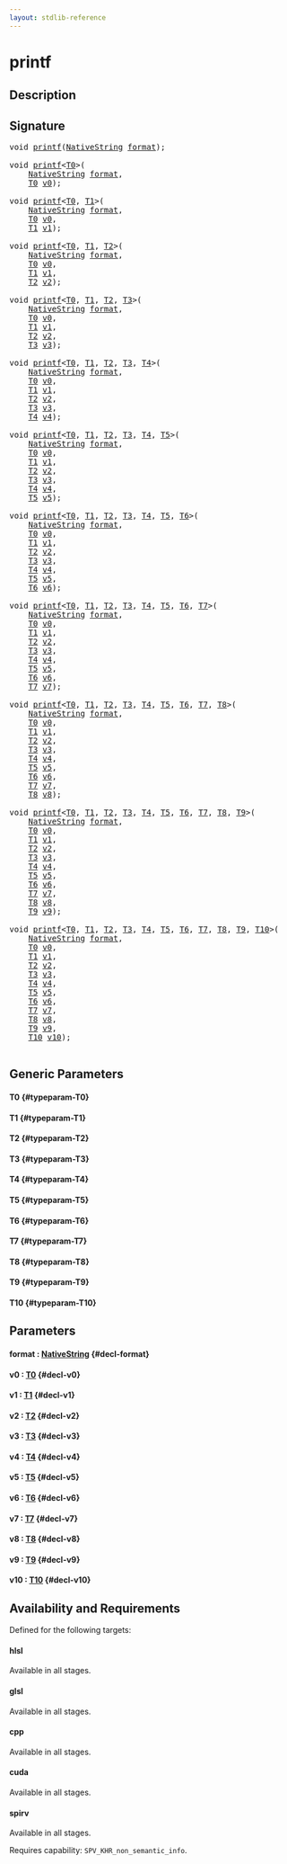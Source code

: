 ```yaml
---
layout: stdlib-reference
---
```


# printf

## Description





## Signature 

<pre>
<span class="code_keyword">void</span> <a href="/stdlib-reference/global-decls/printf">printf</a>(<a href="/stdlib-reference/types/NativeString/index" class="code_type">NativeString</a> <a href="/stdlib-reference/global-decls/printf#decl-format" class="code_param">format</a>);

<span class="code_keyword">void</span> <a href="/stdlib-reference/global-decls/printf">printf</a>&lt;<a href="/stdlib-reference/global-decls/printf#typeparam-T0" class="code_type">T0</a>&gt;(
    <a href="/stdlib-reference/types/NativeString/index" class="code_type">NativeString</a> <a href="/stdlib-reference/global-decls/printf#decl-format" class="code_param">format</a>,
    <a href="/stdlib-reference/global-decls/printf#typeparam-T0" class="code_type">T0</a> <a href="/stdlib-reference/global-decls/printf#decl-v0" class="code_param">v0</a>);

<span class="code_keyword">void</span> <a href="/stdlib-reference/global-decls/printf">printf</a>&lt;<a href="/stdlib-reference/global-decls/printf#typeparam-T0" class="code_type">T0</a>, <a href="/stdlib-reference/global-decls/printf#typeparam-T1" class="code_type">T1</a>&gt;(
    <a href="/stdlib-reference/types/NativeString/index" class="code_type">NativeString</a> <a href="/stdlib-reference/global-decls/printf#decl-format" class="code_param">format</a>,
    <a href="/stdlib-reference/global-decls/printf#typeparam-T0" class="code_type">T0</a> <a href="/stdlib-reference/global-decls/printf#decl-v0" class="code_param">v0</a>,
    <a href="/stdlib-reference/global-decls/printf#typeparam-T1" class="code_type">T1</a> <a href="/stdlib-reference/global-decls/printf#decl-v1" class="code_param">v1</a>);

<span class="code_keyword">void</span> <a href="/stdlib-reference/global-decls/printf">printf</a>&lt;<a href="/stdlib-reference/global-decls/printf#typeparam-T0" class="code_type">T0</a>, <a href="/stdlib-reference/global-decls/printf#typeparam-T1" class="code_type">T1</a>, <a href="/stdlib-reference/global-decls/printf#typeparam-T2" class="code_type">T2</a>&gt;(
    <a href="/stdlib-reference/types/NativeString/index" class="code_type">NativeString</a> <a href="/stdlib-reference/global-decls/printf#decl-format" class="code_param">format</a>,
    <a href="/stdlib-reference/global-decls/printf#typeparam-T0" class="code_type">T0</a> <a href="/stdlib-reference/global-decls/printf#decl-v0" class="code_param">v0</a>,
    <a href="/stdlib-reference/global-decls/printf#typeparam-T1" class="code_type">T1</a> <a href="/stdlib-reference/global-decls/printf#decl-v1" class="code_param">v1</a>,
    <a href="/stdlib-reference/global-decls/printf#typeparam-T2" class="code_type">T2</a> <a href="/stdlib-reference/global-decls/printf#decl-v2" class="code_param">v2</a>);

<span class="code_keyword">void</span> <a href="/stdlib-reference/global-decls/printf">printf</a>&lt;<a href="/stdlib-reference/global-decls/printf#typeparam-T0" class="code_type">T0</a>, <a href="/stdlib-reference/global-decls/printf#typeparam-T1" class="code_type">T1</a>, <a href="/stdlib-reference/global-decls/printf#typeparam-T2" class="code_type">T2</a>, <a href="/stdlib-reference/global-decls/printf#typeparam-T3" class="code_type">T3</a>&gt;(
    <a href="/stdlib-reference/types/NativeString/index" class="code_type">NativeString</a> <a href="/stdlib-reference/global-decls/printf#decl-format" class="code_param">format</a>,
    <a href="/stdlib-reference/global-decls/printf#typeparam-T0" class="code_type">T0</a> <a href="/stdlib-reference/global-decls/printf#decl-v0" class="code_param">v0</a>,
    <a href="/stdlib-reference/global-decls/printf#typeparam-T1" class="code_type">T1</a> <a href="/stdlib-reference/global-decls/printf#decl-v1" class="code_param">v1</a>,
    <a href="/stdlib-reference/global-decls/printf#typeparam-T2" class="code_type">T2</a> <a href="/stdlib-reference/global-decls/printf#decl-v2" class="code_param">v2</a>,
    <a href="/stdlib-reference/global-decls/printf#typeparam-T3" class="code_type">T3</a> <a href="/stdlib-reference/global-decls/printf#decl-v3" class="code_param">v3</a>);

<span class="code_keyword">void</span> <a href="/stdlib-reference/global-decls/printf">printf</a>&lt;<a href="/stdlib-reference/global-decls/printf#typeparam-T0" class="code_type">T0</a>, <a href="/stdlib-reference/global-decls/printf#typeparam-T1" class="code_type">T1</a>, <a href="/stdlib-reference/global-decls/printf#typeparam-T2" class="code_type">T2</a>, <a href="/stdlib-reference/global-decls/printf#typeparam-T3" class="code_type">T3</a>, <a href="/stdlib-reference/global-decls/printf#typeparam-T4" class="code_type">T4</a>&gt;(
    <a href="/stdlib-reference/types/NativeString/index" class="code_type">NativeString</a> <a href="/stdlib-reference/global-decls/printf#decl-format" class="code_param">format</a>,
    <a href="/stdlib-reference/global-decls/printf#typeparam-T0" class="code_type">T0</a> <a href="/stdlib-reference/global-decls/printf#decl-v0" class="code_param">v0</a>,
    <a href="/stdlib-reference/global-decls/printf#typeparam-T1" class="code_type">T1</a> <a href="/stdlib-reference/global-decls/printf#decl-v1" class="code_param">v1</a>,
    <a href="/stdlib-reference/global-decls/printf#typeparam-T2" class="code_type">T2</a> <a href="/stdlib-reference/global-decls/printf#decl-v2" class="code_param">v2</a>,
    <a href="/stdlib-reference/global-decls/printf#typeparam-T3" class="code_type">T3</a> <a href="/stdlib-reference/global-decls/printf#decl-v3" class="code_param">v3</a>,
    <a href="/stdlib-reference/global-decls/printf#typeparam-T4" class="code_type">T4</a> <a href="/stdlib-reference/global-decls/printf#decl-v4" class="code_param">v4</a>);

<span class="code_keyword">void</span> <a href="/stdlib-reference/global-decls/printf">printf</a>&lt;<a href="/stdlib-reference/global-decls/printf#typeparam-T0" class="code_type">T0</a>, <a href="/stdlib-reference/global-decls/printf#typeparam-T1" class="code_type">T1</a>, <a href="/stdlib-reference/global-decls/printf#typeparam-T2" class="code_type">T2</a>, <a href="/stdlib-reference/global-decls/printf#typeparam-T3" class="code_type">T3</a>, <a href="/stdlib-reference/global-decls/printf#typeparam-T4" class="code_type">T4</a>, <a href="/stdlib-reference/global-decls/printf#typeparam-T5" class="code_type">T5</a>&gt;(
    <a href="/stdlib-reference/types/NativeString/index" class="code_type">NativeString</a> <a href="/stdlib-reference/global-decls/printf#decl-format" class="code_param">format</a>,
    <a href="/stdlib-reference/global-decls/printf#typeparam-T0" class="code_type">T0</a> <a href="/stdlib-reference/global-decls/printf#decl-v0" class="code_param">v0</a>,
    <a href="/stdlib-reference/global-decls/printf#typeparam-T1" class="code_type">T1</a> <a href="/stdlib-reference/global-decls/printf#decl-v1" class="code_param">v1</a>,
    <a href="/stdlib-reference/global-decls/printf#typeparam-T2" class="code_type">T2</a> <a href="/stdlib-reference/global-decls/printf#decl-v2" class="code_param">v2</a>,
    <a href="/stdlib-reference/global-decls/printf#typeparam-T3" class="code_type">T3</a> <a href="/stdlib-reference/global-decls/printf#decl-v3" class="code_param">v3</a>,
    <a href="/stdlib-reference/global-decls/printf#typeparam-T4" class="code_type">T4</a> <a href="/stdlib-reference/global-decls/printf#decl-v4" class="code_param">v4</a>,
    <a href="/stdlib-reference/global-decls/printf#typeparam-T5" class="code_type">T5</a> <a href="/stdlib-reference/global-decls/printf#decl-v5" class="code_param">v5</a>);

<span class="code_keyword">void</span> <a href="/stdlib-reference/global-decls/printf">printf</a>&lt;<a href="/stdlib-reference/global-decls/printf#typeparam-T0" class="code_type">T0</a>, <a href="/stdlib-reference/global-decls/printf#typeparam-T1" class="code_type">T1</a>, <a href="/stdlib-reference/global-decls/printf#typeparam-T2" class="code_type">T2</a>, <a href="/stdlib-reference/global-decls/printf#typeparam-T3" class="code_type">T3</a>, <a href="/stdlib-reference/global-decls/printf#typeparam-T4" class="code_type">T4</a>, <a href="/stdlib-reference/global-decls/printf#typeparam-T5" class="code_type">T5</a>, <a href="/stdlib-reference/global-decls/printf#typeparam-T6" class="code_type">T6</a>&gt;(
    <a href="/stdlib-reference/types/NativeString/index" class="code_type">NativeString</a> <a href="/stdlib-reference/global-decls/printf#decl-format" class="code_param">format</a>,
    <a href="/stdlib-reference/global-decls/printf#typeparam-T0" class="code_type">T0</a> <a href="/stdlib-reference/global-decls/printf#decl-v0" class="code_param">v0</a>,
    <a href="/stdlib-reference/global-decls/printf#typeparam-T1" class="code_type">T1</a> <a href="/stdlib-reference/global-decls/printf#decl-v1" class="code_param">v1</a>,
    <a href="/stdlib-reference/global-decls/printf#typeparam-T2" class="code_type">T2</a> <a href="/stdlib-reference/global-decls/printf#decl-v2" class="code_param">v2</a>,
    <a href="/stdlib-reference/global-decls/printf#typeparam-T3" class="code_type">T3</a> <a href="/stdlib-reference/global-decls/printf#decl-v3" class="code_param">v3</a>,
    <a href="/stdlib-reference/global-decls/printf#typeparam-T4" class="code_type">T4</a> <a href="/stdlib-reference/global-decls/printf#decl-v4" class="code_param">v4</a>,
    <a href="/stdlib-reference/global-decls/printf#typeparam-T5" class="code_type">T5</a> <a href="/stdlib-reference/global-decls/printf#decl-v5" class="code_param">v5</a>,
    <a href="/stdlib-reference/global-decls/printf#typeparam-T6" class="code_type">T6</a> <a href="/stdlib-reference/global-decls/printf#decl-v6" class="code_param">v6</a>);

<span class="code_keyword">void</span> <a href="/stdlib-reference/global-decls/printf">printf</a>&lt;<a href="/stdlib-reference/global-decls/printf#typeparam-T0" class="code_type">T0</a>, <a href="/stdlib-reference/global-decls/printf#typeparam-T1" class="code_type">T1</a>, <a href="/stdlib-reference/global-decls/printf#typeparam-T2" class="code_type">T2</a>, <a href="/stdlib-reference/global-decls/printf#typeparam-T3" class="code_type">T3</a>, <a href="/stdlib-reference/global-decls/printf#typeparam-T4" class="code_type">T4</a>, <a href="/stdlib-reference/global-decls/printf#typeparam-T5" class="code_type">T5</a>, <a href="/stdlib-reference/global-decls/printf#typeparam-T6" class="code_type">T6</a>, <a href="/stdlib-reference/global-decls/printf#typeparam-T7" class="code_type">T7</a>&gt;(
    <a href="/stdlib-reference/types/NativeString/index" class="code_type">NativeString</a> <a href="/stdlib-reference/global-decls/printf#decl-format" class="code_param">format</a>,
    <a href="/stdlib-reference/global-decls/printf#typeparam-T0" class="code_type">T0</a> <a href="/stdlib-reference/global-decls/printf#decl-v0" class="code_param">v0</a>,
    <a href="/stdlib-reference/global-decls/printf#typeparam-T1" class="code_type">T1</a> <a href="/stdlib-reference/global-decls/printf#decl-v1" class="code_param">v1</a>,
    <a href="/stdlib-reference/global-decls/printf#typeparam-T2" class="code_type">T2</a> <a href="/stdlib-reference/global-decls/printf#decl-v2" class="code_param">v2</a>,
    <a href="/stdlib-reference/global-decls/printf#typeparam-T3" class="code_type">T3</a> <a href="/stdlib-reference/global-decls/printf#decl-v3" class="code_param">v3</a>,
    <a href="/stdlib-reference/global-decls/printf#typeparam-T4" class="code_type">T4</a> <a href="/stdlib-reference/global-decls/printf#decl-v4" class="code_param">v4</a>,
    <a href="/stdlib-reference/global-decls/printf#typeparam-T5" class="code_type">T5</a> <a href="/stdlib-reference/global-decls/printf#decl-v5" class="code_param">v5</a>,
    <a href="/stdlib-reference/global-decls/printf#typeparam-T6" class="code_type">T6</a> <a href="/stdlib-reference/global-decls/printf#decl-v6" class="code_param">v6</a>,
    <a href="/stdlib-reference/global-decls/printf#typeparam-T7" class="code_type">T7</a> <a href="/stdlib-reference/global-decls/printf#decl-v7" class="code_param">v7</a>);

<span class="code_keyword">void</span> <a href="/stdlib-reference/global-decls/printf">printf</a>&lt;<a href="/stdlib-reference/global-decls/printf#typeparam-T0" class="code_type">T0</a>, <a href="/stdlib-reference/global-decls/printf#typeparam-T1" class="code_type">T1</a>, <a href="/stdlib-reference/global-decls/printf#typeparam-T2" class="code_type">T2</a>, <a href="/stdlib-reference/global-decls/printf#typeparam-T3" class="code_type">T3</a>, <a href="/stdlib-reference/global-decls/printf#typeparam-T4" class="code_type">T4</a>, <a href="/stdlib-reference/global-decls/printf#typeparam-T5" class="code_type">T5</a>, <a href="/stdlib-reference/global-decls/printf#typeparam-T6" class="code_type">T6</a>, <a href="/stdlib-reference/global-decls/printf#typeparam-T7" class="code_type">T7</a>, <a href="/stdlib-reference/global-decls/printf#typeparam-T8" class="code_type">T8</a>&gt;(
    <a href="/stdlib-reference/types/NativeString/index" class="code_type">NativeString</a> <a href="/stdlib-reference/global-decls/printf#decl-format" class="code_param">format</a>,
    <a href="/stdlib-reference/global-decls/printf#typeparam-T0" class="code_type">T0</a> <a href="/stdlib-reference/global-decls/printf#decl-v0" class="code_param">v0</a>,
    <a href="/stdlib-reference/global-decls/printf#typeparam-T1" class="code_type">T1</a> <a href="/stdlib-reference/global-decls/printf#decl-v1" class="code_param">v1</a>,
    <a href="/stdlib-reference/global-decls/printf#typeparam-T2" class="code_type">T2</a> <a href="/stdlib-reference/global-decls/printf#decl-v2" class="code_param">v2</a>,
    <a href="/stdlib-reference/global-decls/printf#typeparam-T3" class="code_type">T3</a> <a href="/stdlib-reference/global-decls/printf#decl-v3" class="code_param">v3</a>,
    <a href="/stdlib-reference/global-decls/printf#typeparam-T4" class="code_type">T4</a> <a href="/stdlib-reference/global-decls/printf#decl-v4" class="code_param">v4</a>,
    <a href="/stdlib-reference/global-decls/printf#typeparam-T5" class="code_type">T5</a> <a href="/stdlib-reference/global-decls/printf#decl-v5" class="code_param">v5</a>,
    <a href="/stdlib-reference/global-decls/printf#typeparam-T6" class="code_type">T6</a> <a href="/stdlib-reference/global-decls/printf#decl-v6" class="code_param">v6</a>,
    <a href="/stdlib-reference/global-decls/printf#typeparam-T7" class="code_type">T7</a> <a href="/stdlib-reference/global-decls/printf#decl-v7" class="code_param">v7</a>,
    <a href="/stdlib-reference/global-decls/printf#typeparam-T8" class="code_type">T8</a> <a href="/stdlib-reference/global-decls/printf#decl-v8" class="code_param">v8</a>);

<span class="code_keyword">void</span> <a href="/stdlib-reference/global-decls/printf">printf</a>&lt;<a href="/stdlib-reference/global-decls/printf#typeparam-T0" class="code_type">T0</a>, <a href="/stdlib-reference/global-decls/printf#typeparam-T1" class="code_type">T1</a>, <a href="/stdlib-reference/global-decls/printf#typeparam-T2" class="code_type">T2</a>, <a href="/stdlib-reference/global-decls/printf#typeparam-T3" class="code_type">T3</a>, <a href="/stdlib-reference/global-decls/printf#typeparam-T4" class="code_type">T4</a>, <a href="/stdlib-reference/global-decls/printf#typeparam-T5" class="code_type">T5</a>, <a href="/stdlib-reference/global-decls/printf#typeparam-T6" class="code_type">T6</a>, <a href="/stdlib-reference/global-decls/printf#typeparam-T7" class="code_type">T7</a>, <a href="/stdlib-reference/global-decls/printf#typeparam-T8" class="code_type">T8</a>, <a href="/stdlib-reference/global-decls/printf#typeparam-T9" class="code_type">T9</a>&gt;(
    <a href="/stdlib-reference/types/NativeString/index" class="code_type">NativeString</a> <a href="/stdlib-reference/global-decls/printf#decl-format" class="code_param">format</a>,
    <a href="/stdlib-reference/global-decls/printf#typeparam-T0" class="code_type">T0</a> <a href="/stdlib-reference/global-decls/printf#decl-v0" class="code_param">v0</a>,
    <a href="/stdlib-reference/global-decls/printf#typeparam-T1" class="code_type">T1</a> <a href="/stdlib-reference/global-decls/printf#decl-v1" class="code_param">v1</a>,
    <a href="/stdlib-reference/global-decls/printf#typeparam-T2" class="code_type">T2</a> <a href="/stdlib-reference/global-decls/printf#decl-v2" class="code_param">v2</a>,
    <a href="/stdlib-reference/global-decls/printf#typeparam-T3" class="code_type">T3</a> <a href="/stdlib-reference/global-decls/printf#decl-v3" class="code_param">v3</a>,
    <a href="/stdlib-reference/global-decls/printf#typeparam-T4" class="code_type">T4</a> <a href="/stdlib-reference/global-decls/printf#decl-v4" class="code_param">v4</a>,
    <a href="/stdlib-reference/global-decls/printf#typeparam-T5" class="code_type">T5</a> <a href="/stdlib-reference/global-decls/printf#decl-v5" class="code_param">v5</a>,
    <a href="/stdlib-reference/global-decls/printf#typeparam-T6" class="code_type">T6</a> <a href="/stdlib-reference/global-decls/printf#decl-v6" class="code_param">v6</a>,
    <a href="/stdlib-reference/global-decls/printf#typeparam-T7" class="code_type">T7</a> <a href="/stdlib-reference/global-decls/printf#decl-v7" class="code_param">v7</a>,
    <a href="/stdlib-reference/global-decls/printf#typeparam-T8" class="code_type">T8</a> <a href="/stdlib-reference/global-decls/printf#decl-v8" class="code_param">v8</a>,
    <a href="/stdlib-reference/global-decls/printf#typeparam-T9" class="code_type">T9</a> <a href="/stdlib-reference/global-decls/printf#decl-v9" class="code_param">v9</a>);

<span class="code_keyword">void</span> <a href="/stdlib-reference/global-decls/printf">printf</a>&lt;<a href="/stdlib-reference/global-decls/printf#typeparam-T0" class="code_type">T0</a>, <a href="/stdlib-reference/global-decls/printf#typeparam-T1" class="code_type">T1</a>, <a href="/stdlib-reference/global-decls/printf#typeparam-T2" class="code_type">T2</a>, <a href="/stdlib-reference/global-decls/printf#typeparam-T3" class="code_type">T3</a>, <a href="/stdlib-reference/global-decls/printf#typeparam-T4" class="code_type">T4</a>, <a href="/stdlib-reference/global-decls/printf#typeparam-T5" class="code_type">T5</a>, <a href="/stdlib-reference/global-decls/printf#typeparam-T6" class="code_type">T6</a>, <a href="/stdlib-reference/global-decls/printf#typeparam-T7" class="code_type">T7</a>, <a href="/stdlib-reference/global-decls/printf#typeparam-T8" class="code_type">T8</a>, <a href="/stdlib-reference/global-decls/printf#typeparam-T9" class="code_type">T9</a>, <a href="/stdlib-reference/global-decls/printf#typeparam-T10" class="code_type">T10</a>&gt;(
    <a href="/stdlib-reference/types/NativeString/index" class="code_type">NativeString</a> <a href="/stdlib-reference/global-decls/printf#decl-format" class="code_param">format</a>,
    <a href="/stdlib-reference/global-decls/printf#typeparam-T0" class="code_type">T0</a> <a href="/stdlib-reference/global-decls/printf#decl-v0" class="code_param">v0</a>,
    <a href="/stdlib-reference/global-decls/printf#typeparam-T1" class="code_type">T1</a> <a href="/stdlib-reference/global-decls/printf#decl-v1" class="code_param">v1</a>,
    <a href="/stdlib-reference/global-decls/printf#typeparam-T2" class="code_type">T2</a> <a href="/stdlib-reference/global-decls/printf#decl-v2" class="code_param">v2</a>,
    <a href="/stdlib-reference/global-decls/printf#typeparam-T3" class="code_type">T3</a> <a href="/stdlib-reference/global-decls/printf#decl-v3" class="code_param">v3</a>,
    <a href="/stdlib-reference/global-decls/printf#typeparam-T4" class="code_type">T4</a> <a href="/stdlib-reference/global-decls/printf#decl-v4" class="code_param">v4</a>,
    <a href="/stdlib-reference/global-decls/printf#typeparam-T5" class="code_type">T5</a> <a href="/stdlib-reference/global-decls/printf#decl-v5" class="code_param">v5</a>,
    <a href="/stdlib-reference/global-decls/printf#typeparam-T6" class="code_type">T6</a> <a href="/stdlib-reference/global-decls/printf#decl-v6" class="code_param">v6</a>,
    <a href="/stdlib-reference/global-decls/printf#typeparam-T7" class="code_type">T7</a> <a href="/stdlib-reference/global-decls/printf#decl-v7" class="code_param">v7</a>,
    <a href="/stdlib-reference/global-decls/printf#typeparam-T8" class="code_type">T8</a> <a href="/stdlib-reference/global-decls/printf#decl-v8" class="code_param">v8</a>,
    <a href="/stdlib-reference/global-decls/printf#typeparam-T9" class="code_type">T9</a> <a href="/stdlib-reference/global-decls/printf#decl-v9" class="code_param">v9</a>,
    <a href="/stdlib-reference/global-decls/printf#typeparam-T10" class="code_type">T10</a> <a href="/stdlib-reference/global-decls/printf#decl-v10" class="code_param">v10</a>);

</pre>

## Generic Parameters

#### T0 {#typeparam-T0}
#### T1 {#typeparam-T1}
#### T2 {#typeparam-T2}
#### T3 {#typeparam-T3}
#### T4 {#typeparam-T4}
#### T5 {#typeparam-T5}
#### T6 {#typeparam-T6}
#### T7 {#typeparam-T7}
#### T8 {#typeparam-T8}
#### T9 {#typeparam-T9}
#### T10 {#typeparam-T10}

## Parameters

#### format  : [NativeString](/stdlib-reference/types/NativeString/index) {#decl-format}
#### v0  : [T0](/stdlib-reference/global-decls/printf#typeparam-T0) {#decl-v0}
#### v1  : [T1](/stdlib-reference/global-decls/printf#typeparam-T1) {#decl-v1}
#### v2  : [T2](/stdlib-reference/global-decls/printf#typeparam-T2) {#decl-v2}
#### v3  : [T3](/stdlib-reference/global-decls/printf#typeparam-T3) {#decl-v3}
#### v4  : [T4](/stdlib-reference/global-decls/printf#typeparam-T4) {#decl-v4}
#### v5  : [T5](/stdlib-reference/global-decls/printf#typeparam-T5) {#decl-v5}
#### v6  : [T6](/stdlib-reference/global-decls/printf#typeparam-T6) {#decl-v6}
#### v7  : [T7](/stdlib-reference/global-decls/printf#typeparam-T7) {#decl-v7}
#### v8  : [T8](/stdlib-reference/global-decls/printf#typeparam-T8) {#decl-v8}
#### v9  : [T9](/stdlib-reference/global-decls/printf#typeparam-T9) {#decl-v9}
#### v10  : [T10](/stdlib-reference/global-decls/printf#typeparam-T10) {#decl-v10}

## Availability and Requirements

Defined for the following targets:

#### hlsl
Available in all stages.

#### glsl
Available in all stages.

#### cpp
Available in all stages.

#### cuda
Available in all stages.

#### spirv
Available in all stages.

Requires capability: `SPV_KHR_non_semantic_info`.


